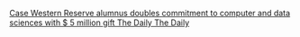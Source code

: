[Case Western Reserve alumnus doubles commitment to computer and data sciences with $ 5 million gift The Daily The Daily](https://qi.tc/qi/114873)